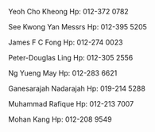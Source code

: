 Yeoh Cho Kheong
Hp: 012-372 0782 

See Kwong Yan Messrs 
Hp: 012-395 5205

James F C Fong 
Hp: 012-274 0023

Peter-Douglas Ling 
Hp: 012-305 2556

Ng Yueng May 
Hp: 012-283 6621

Ganesarajah Nadarajah 
Hp: 019-214 5288

Muhammad Rafique 
Hp: 012-213 7007

Mohan Kang 
Hp: 012-208 9549